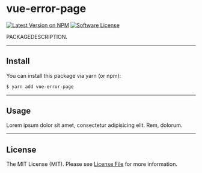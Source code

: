 # vue-error-page

[![Latest Version on NPM](https://img.shields.io/npm/v/vue-error-page.svg?style=flat-square)](https://www.npmjs.com/package/vue-error-page)
[![Software License](https://img.shields.io/badge/license-MIT-brightgreen.svg?style=flat-square)](LICENSE.md)

PACKAGEDESCRIPTION.

___
## Install

You can install this package via yarn (or npm):

```bash
$ yarn add vue-error-page
```

___
## Usage

Lorem ipsum dolor sit amet, consectetur adipisicing elit. Rem, dolorum.

___
## License

The MIT License (MIT). Please see [License File](LICENSE.md) for more information.
